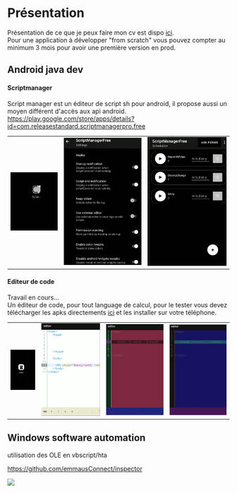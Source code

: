 # Présentation
Présentation de ce que je peux faire mon cv est dispo [ici](https://raw.githubusercontent.com/rdy2go2/presentation/main/cv_developpeur_update.pdf).<br />
Pour une application à développer "from scratch" vous pouvez compter au minimum 3 mois pour avoir une première version en prod.<br />

## Android java dev
#### Scriptmanager
Script manager est un éditeur de script sh pour android, il propose aussi un moyen différent d'accès aux api android.
https://play.google.com/store/apps/details?id=com.releasestandard.scriptmanagerpro.free

<table>
  <tr>
    <td>
      <img src="https://raw.githubusercontent.com/rdy2go2/presentation/main/editor_de_code/images/Screenshot_2021-11-21_17-05-44.png" />
    </td>
    <td>
      <img src="https://raw.githubusercontent.com/rdy2go2/presentation/main/scriptmanager/images/Screenshot_2021-11-21_17-01-26.png" />
    </td>
    <td>
      <img src="https://raw.githubusercontent.com/rdy2go2/presentation/main/scriptmanager/images/Screenshot_2021-11-21_17-00-59.png" />
    </td>
  </tr>
  </table>

#### Editeur de code
Travail en cours...<br />
Un éditeur de code, pour tout language de calcul, pour le tester vous devez télécharger les apks directements [ici](editor_de_code) et les installer sur votre téléphone.<br />

<table style="border: 0px;">
  <tr>
    <td>
<img src="https://raw.githubusercontent.com/rdy2go2/presentation/main/editor_de_code/images/Screenshot_2021-11-21_16-40-14.png" />
    </td>
    <td>
      <img src="https://raw.githubusercontent.com/rdy2go2/presentation/main/editor_de_code/images/Screenshot_2021-11-21_16-46-34.png" />
    </td>
    <td>
<img src="https://raw.githubusercontent.com/rdy2go2/presentation/main/editor_de_code/images/Screenshot_2021-11-21_16-49-25.png" />
    </td>
    <td>
      <img src="https://raw.githubusercontent.com/rdy2go2/presentation/main/editor_de_code/images/Screenshot_2021-11-21_16-49-39.png" />
    </td>
  </tr>
  </table>



## Windows software automation

utilisation des OLE en vbscript/hta<br />

https://github.com/emmausConnect/inspector



<img src="https://user-images.githubusercontent.com/91908415/141848177-3f16f451-9e68-4ab0-ba7c-82525dc19655.png" />

